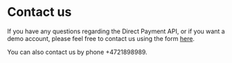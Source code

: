 # Contact us

If you have any questions regarding the Direct Payment API, or if you want a demo account, please feel free to contact us using the form [here](https://www.puzzel.com/uk/about-us/contact-us/). 

You can also contact us by phone +4721898989.